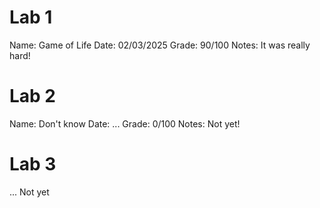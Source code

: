 # Lab 1
Name: Game of Life
Date: 02/03/2025
Grade: 90/100
Notes: It was really hard!

# Lab 2
Name: Don't know
Date: ...
Grade: 0/100
Notes: Not yet!

# Lab 3
... Not yet